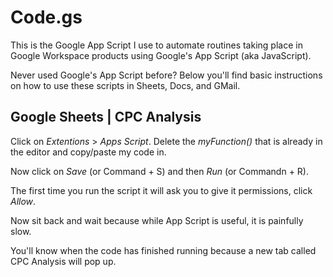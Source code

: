 # Code.gs
This is the Google App Script I use to automate routines taking place in Google Workspace products using Google's App Script (aka JavaScript). 

Never used Google's App Script before? Below you'll find basic instructions on how to use these scripts in Sheets, Docs, and GMail. 

## Google Sheets | CPC Analysis
Click on *Extentions* > *Apps Script*. Delete the *myFunction()* that is already in the editor and copy/paste my code in. 

Now click on *Save* (or Command + S) and then *Run* (or Commandn + R). 

The first time you run the script it will ask you to give it permissions, click *Allow*. 

Now sit back and wait because while App Script is useful, it is painfully slow. 

You'll know when the code has finished running because a new tab called CPC Analysis will pop up. 
